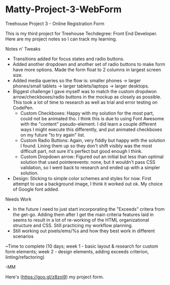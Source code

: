 # Matty-Project-3-WebForm

Treehouse Project 3 - Online Registration Form

This is my third project for Treehouse Techdegree: Front End Developer. Here are my project notes so I can track my learning.

Notes n' Tweaks

- Transitions added for focus states and radio buttons.
- Added another dropdown and another set of radio buttons to make form have more options. Made the form float to 2   columns in largest screen size.
- Added media queries so the flow is: smaller phones -> larger phones/small tablets -> larger tablets/laptops ->     larger desktops.
- Biggest challenge I gave myself was to match the custom dropdwon arrow/checkboxes/radio buttons in the mockup as   closely as possible. This took a lot of time to research as well as trial and error testing on CodePen.
    - Custom Checkboxes: Happy with my solution for the most part, could not be animated tho. I think this is due        to using Font Awesome with the "content" pseudo-element. I did learn a couple different ways I might execute       this differently, and put animated checkboxes on my future "to try again" list.
    - Custom Radio Buttons: Again, very fiddly but happy with the solution I found. Lining them up so they don't         shift visibly was the most difficult part, not sure it's perfect but good enough I think.
    - Custom Dropdown arrow: Figured out an initial but less than optimal solution that used pointerevents: none,        but it wouldn't pass CSS validation, so I went back to research and ended up with a simpler solution.
- Design: Sticking to simple color schemes and styles for now. First attempt to use a background image, I think it   worked out ok. My choice of Google font added.

Needs Work

- In the future I need to just start incorporating the "Exceeds" critera from the get-go. Adding them after I get the main criteria features laid in seems to result in a lot of re-working of the HTML organizational structure and CSS. Still practicing my workflow planning.
- Still working out pixels/ems/%s and how they best work in different scenarios

~Time to complete (10 days; week 1 - basic layout & research for custom form elements; week 2 - design elements, adding exceeds criterion, linting/refactoring)

-MM

Here's (https://goo.gl/z8zoi9) my project form. 
